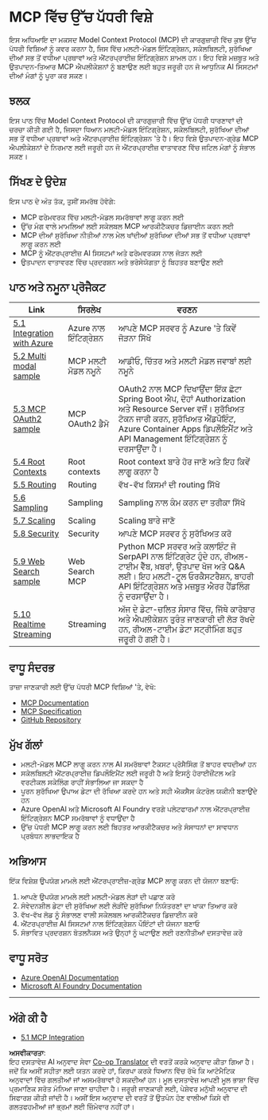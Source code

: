 <!--
CO_OP_TRANSLATOR_METADATA:
{
  "original_hash": "adaf47734a5839447b5c60a27120fbaf",
  "translation_date": "2025-06-11T15:21:55+00:00",
  "source_file": "05-AdvancedTopics/README.md",
  "language_code": "pa"
}
-->
# MCP ਵਿੱਚ ਉੱਚ ਪੱਧਰੀ ਵਿਸ਼ੇ

ਇਸ ਅਧਿਆਇ ਦਾ ਮਕਸਦ Model Context Protocol (MCP) ਦੀ ਕਾਰਗੁਜ਼ਾਰੀ ਵਿੱਚ ਕੁਝ ਉੱਚ ਪੱਧਰੀ ਵਿਸ਼ਿਆਂ ਨੂੰ ਕਵਰ ਕਰਨਾ ਹੈ, ਜਿਸ ਵਿੱਚ ਮਲਟੀ-ਮੋਡਲ ਇੰਟਿਗ੍ਰੇਸ਼ਨ, ਸਕੇਲਬਿਲਟੀ, ਸੁਰੱਖਿਆ ਦੀਆਂ ਸਭ ਤੋਂ ਵਧੀਆ ਪ੍ਰਥਾਵਾਂ ਅਤੇ ਐਂਟਰਪ੍ਰਾਈਜ਼ ਇੰਟਿਗ੍ਰੇਸ਼ਨ ਸ਼ਾਮਲ ਹਨ। ਇਹ ਵਿਸ਼ੇ ਮਜ਼ਬੂਤ ਅਤੇ ਉਤਪਾਦਨ-ਤਿਆਰ MCP ਐਪਲੀਕੇਸ਼ਨਾਂ ਨੂੰ ਬਣਾਉਣ ਲਈ ਬਹੁਤ ਜਰੂਰੀ ਹਨ ਜੋ ਆਧੁਨਿਕ AI ਸਿਸਟਮਾਂ ਦੀਆਂ ਮੰਗਾਂ ਨੂੰ ਪੂਰਾ ਕਰ ਸਕਣ।

## ਝਲਕ

ਇਸ ਪਾਠ ਵਿੱਚ Model Context Protocol ਦੀ ਕਾਰਗੁਜ਼ਾਰੀ ਵਿੱਚ ਉੱਚ ਪੱਧਰੀ ਧਾਰਣਾਵਾਂ ਦੀ ਚਰਚਾ ਕੀਤੀ ਗਈ ਹੈ, ਜਿਸਦਾ ਧਿਆਨ ਮਲਟੀ-ਮੋਡਲ ਇੰਟਿਗ੍ਰੇਸ਼ਨ, ਸਕੇਲਬਿਲਟੀ, ਸੁਰੱਖਿਆ ਦੀਆਂ ਸਭ ਤੋਂ ਵਧੀਆ ਪ੍ਰਥਾਵਾਂ ਅਤੇ ਐਂਟਰਪ੍ਰਾਈਜ਼ ਇੰਟਿਗ੍ਰੇਸ਼ਨ 'ਤੇ ਹੈ। ਇਹ ਵਿਸ਼ੇ ਉਤਪਾਦਨ-ਗ੍ਰੇਡ MCP ਐਪਲੀਕੇਸ਼ਨਾਂ ਦੇ ਨਿਰਮਾਣ ਲਈ ਜਰੂਰੀ ਹਨ ਜੋ ਐਂਟਰਪ੍ਰਾਈਜ਼ ਵਾਤਾਵਰਣ ਵਿੱਚ ਜਟਿਲ ਮੰਗਾਂ ਨੂੰ ਸੰਭਾਲ ਸਕਣ।

## ਸਿੱਖਣ ਦੇ ਉਦੇਸ਼

ਇਸ ਪਾਠ ਦੇ ਅੰਤ ਤੱਕ, ਤੁਸੀਂ ਸਮਰੱਥ ਹੋਵੋਗੇ:

- MCP ਫਰੇਮਵਰਕ ਵਿੱਚ ਮਲਟੀ-ਮੋਡਲ ਸਮਰੱਥਾਵਾਂ ਲਾਗੂ ਕਰਨ ਲਈ
- ਉੱਚ ਮੰਗ ਵਾਲੇ ਮਾਮਲਿਆਂ ਲਈ ਸਕੇਲਬਲ MCP ਆਰਕੀਟੈਕਚਰ ਡਿਜ਼ਾਈਨ ਕਰਨ ਲਈ
- MCP ਦੀਆਂ ਸੁਰੱਖਿਆ ਨੀਤੀਆਂ ਨਾਲ ਮੇਲ ਖਾਂਦੀਆਂ ਸੁਰੱਖਿਆ ਦੀਆਂ ਸਭ ਤੋਂ ਵਧੀਆ ਪ੍ਰਥਾਵਾਂ ਲਾਗੂ ਕਰਨ ਲਈ
- MCP ਨੂੰ ਐਂਟਰਪ੍ਰਾਈਜ਼ AI ਸਿਸਟਮਾਂ ਅਤੇ ਫਰੇਮਵਰਕਸ ਨਾਲ ਜੋੜਨ ਲਈ
- ਉਤਪਾਦਨ ਵਾਤਾਵਰਣ ਵਿੱਚ ਪ੍ਰਦਰਸ਼ਨ ਅਤੇ ਭਰੋਸੇਯੋਗਤਾ ਨੂੰ ਬਿਹਤਰ ਬਣਾਉਣ ਲਈ

## ਪਾਠ ਅਤੇ ਨਮੂਨਾ ਪ੍ਰੋਜੈਕਟ

| Link | ਸਿਰਲੇਖ | ਵਰਣਨ |
|------|-------|-------------|
| [5.1 Integration with Azure](./mcp-integration/README.md) | Azure ਨਾਲ ਇੰਟਿਗ੍ਰੇਸ਼ਨ | ਆਪਣੇ MCP ਸਰਵਰ ਨੂੰ Azure 'ਤੇ ਕਿਵੇਂ ਜੋੜਨਾ ਸਿੱਖੋ |
| [5.2 Multi modal sample](./mcp-multi-modality/README.md) | MCP ਮਲਟੀ ਮੋਡਲ ਨਮੂਨੇ | ਆਡੀਓ, ਚਿੱਤਰ ਅਤੇ ਮਲਟੀ ਮੋਡਲ ਜਵਾਬਾਂ ਲਈ ਨਮੂਨੇ |
| [5.3 MCP OAuth2 sample](../../../05-AdvancedTopics/mcp-oauth2-demo) | MCP OAuth2 ਡੈਮੋ | OAuth2 ਨਾਲ MCP ਦਿਖਾਉਂਦਾ ਇੱਕ ਛੋਟਾ Spring Boot ਐਪ, ਦੋਹਾਂ Authorization ਅਤੇ Resource Server ਵਜੋਂ। ਸੁਰੱਖਿਅਤ ਟੋਕਨ ਜਾਰੀ ਕਰਨ, ਸੁਰੱਖਿਅਤ ਐਂਡਪੌਇੰਟ, Azure Container Apps ਡਿਪਲੌਇਮੈਂਟ ਅਤੇ API Management ਇੰਟਿਗ੍ਰੇਸ਼ਨ ਨੂੰ ਦਰਸਾਉਂਦਾ ਹੈ। |
| [5.4 Root Contexts](./mcp-root-contexts/README.md) | Root contexts | Root context ਬਾਰੇ ਹੋਰ ਜਾਣੋ ਅਤੇ ਇਹ ਕਿਵੇਂ ਲਾਗੂ ਕਰਨਾ ਹੈ |
| [5.5 Routing](./mcp-routing/README.md) | Routing | ਵੱਖ-ਵੱਖ ਕਿਸਮਾਂ ਦੀ routing ਸਿੱਖੋ |
| [5.6 Sampling](./mcp-sampling/README.md) | Sampling | Sampling ਨਾਲ ਕੰਮ ਕਰਨ ਦਾ ਤਰੀਕਾ ਸਿੱਖੋ |
| [5.7 Scaling](./mcp-scaling/README.md) | Scaling | Scaling ਬਾਰੇ ਜਾਣੋ |
| [5.8 Security](./mcp-security/README.md) | Security | ਆਪਣੇ MCP ਸਰਵਰ ਨੂੰ ਸੁਰੱਖਿਅਤ ਕਰੋ |
| [5.9 Web Search sample](./web-search-mcp/README.md) | Web Search MCP | Python MCP ਸਰਵਰ ਅਤੇ ਕਲਾਇੰਟ ਜੋ SerpAPI ਨਾਲ ਇੰਟਿਗ੍ਰੇਟ ਹੁੰਦੇ ਹਨ, ਰੀਅਲ-ਟਾਈਮ ਵੈੱਬ, ਖ਼ਬਰਾਂ, ਉਤਪਾਦ ਖੋਜ ਅਤੇ Q&A ਲਈ। ਇਹ ਮਲਟੀ-ਟੂਲ ਓਰਕੈਸਟਰੈਸ਼ਨ, ਬਾਹਰੀ API ਇੰਟਿਗ੍ਰੇਸ਼ਨ ਅਤੇ ਮਜ਼ਬੂਤ ਐਰਰ ਹੈਂਡਲਿੰਗ ਨੂੰ ਦਰਸਾਉਂਦਾ ਹੈ। |
| [5.10 Realtime Streaming](./mcp-realtimestreaming/README.md) | Streaming | ਅੱਜ ਦੇ ਡੇਟਾ-ਚਲਿਤ ਸੰਸਾਰ ਵਿੱਚ, ਜਿੱਥੇ ਕਾਰੋਬਾਰ ਅਤੇ ਐਪਲੀਕੇਸ਼ਨ ਤੁਰੰਤ ਜਾਣਕਾਰੀ ਦੀ ਲੋੜ ਰੱਖਦੇ ਹਨ, ਰੀਅਲ-ਟਾਈਮ ਡੇਟਾ ਸਟ੍ਰੀਮਿੰਗ ਬਹੁਤ ਜਰੂਰੀ ਹੋ ਗਈ ਹੈ। |

## ਵਾਧੂ ਸੰਦਰਭ

ਤਾਜ਼ਾ ਜਾਣਕਾਰੀ ਲਈ ਉੱਚ ਪੱਧਰੀ MCP ਵਿਸ਼ਿਆਂ 'ਤੇ, ਵੇਖੋ:
- [MCP Documentation](https://modelcontextprotocol.io/)
- [MCP Specification](https://spec.modelcontextprotocol.io/)
- [GitHub Repository](https://github.com/modelcontextprotocol)

## ਮੁੱਖ ਗੱਲਾਂ

- ਮਲਟੀ-ਮੋਡਲ MCP ਲਾਗੂ ਕਰਨ ਨਾਲ AI ਸਮਰੱਥਾਵਾਂ ਟੈਕਸਟ ਪ੍ਰੋਸੈਸਿੰਗ ਤੋਂ ਬਾਹਰ ਵਧਦੀਆਂ ਹਨ
- ਸਕੇਲਬਿਲਟੀ ਐਂਟਰਪ੍ਰਾਈਜ਼ ਡਿਪਲੌਇਮੈਂਟ ਲਈ ਜਰੂਰੀ ਹੈ ਅਤੇ ਇਸਨੂੰ ਹੋਰਾਈਜ਼ੌਂਟਲ ਅਤੇ ਵਰਟੀਕਲ ਸਕੇਲਿੰਗ ਰਾਹੀਂ ਸੰਭਾਲਿਆ ਜਾ ਸਕਦਾ ਹੈ
- ਪੂਰਨ ਸੁਰੱਖਿਆ ਉਪਾਅ ਡੇਟਾ ਦੀ ਰੱਖਿਆ ਕਰਦੇ ਹਨ ਅਤੇ ਸਹੀ ਐਕਸੈਸ ਕੰਟਰੋਲ ਯਕੀਨੀ ਬਣਾਉਂਦੇ ਹਨ
- Azure OpenAI ਅਤੇ Microsoft AI Foundry ਵਰਗੇ ਪਲੇਟਫਾਰਮਾਂ ਨਾਲ ਐਂਟਰਪ੍ਰਾਈਜ਼ ਇੰਟਿਗ੍ਰੇਸ਼ਨ MCP ਸਮਰੱਥਾਵਾਂ ਨੂੰ ਵਧਾਉਂਦਾ ਹੈ
- ਉੱਚ ਪੱਧਰੀ MCP ਲਾਗੂ ਕਰਨ ਲਈ ਬਿਹਤਰ ਆਰਕੀਟੈਕਚਰ ਅਤੇ ਸੰਸਾਧਨਾਂ ਦਾ ਸਾਵਧਾਨ ਪ੍ਰਬੰਧਨ ਲਾਭਦਾਇਕ ਹੈ

## ਅਭਿਆਸ

ਇੱਕ ਵਿਸ਼ੇਸ਼ ਉਪਯੋਗ ਮਾਮਲੇ ਲਈ ਐਂਟਰਪ੍ਰਾਈਜ਼-ਗ੍ਰੇਡ MCP ਲਾਗੂ ਕਰਨ ਦੀ ਯੋਜਨਾ ਬਣਾਓ:

1. ਆਪਣੇ ਉਪਯੋਗ ਮਾਮਲੇ ਲਈ ਮਲਟੀ-ਮੋਡਲ ਲੋੜਾਂ ਦੀ ਪਛਾਣ ਕਰੋ
2. ਸੰਵੇਦਨਸ਼ੀਲ ਡੇਟਾ ਦੀ ਸੁਰੱਖਿਆ ਲਈ ਲੋੜੀਂਦੇ ਸੁਰੱਖਿਆ ਨਿਯੰਤਰਣਾਂ ਦਾ ਖਾਕਾ ਤਿਆਰ ਕਰੋ
3. ਵੱਖ-ਵੱਖ ਲੋਡ ਨੂੰ ਸੰਭਾਲਣ ਵਾਲੀ ਸਕੇਲਬਲ ਆਰਕੀਟੈਕਚਰ ਡਿਜ਼ਾਈਨ ਕਰੋ
4. ਐਂਟਰਪ੍ਰਾਈਜ਼ AI ਸਿਸਟਮਾਂ ਨਾਲ ਇੰਟਿਗ੍ਰੇਸ਼ਨ ਪੌਇੰਟਾਂ ਦੀ ਯੋਜਨਾ ਬਣਾਓ
5. ਸੰਭਾਵਿਤ ਪ੍ਰਦਰਸ਼ਨ ਬੋਤਲਨੈਕਸ ਅਤੇ ਉਨ੍ਹਾਂ ਨੂੰ ਘਟਾਉਣ ਲਈ ਰਣਨੀਤੀਆਂ ਦਸਤਾਵੇਜ਼ ਕਰੋ

## ਵਾਧੂ ਸਰੋਤ

- [Azure OpenAI Documentation](https://learn.microsoft.com/en-us/azure/ai-services/openai/)
- [Microsoft AI Foundry Documentation](https://learn.microsoft.com/en-us/ai-services/)

---

## ਅੱਗੇ ਕੀ ਹੈ

- [5.1 MCP Integration](./mcp-integration/README.md)

**ਅਸਵੀਕਾਰਤਾ**:  
ਇਹ ਦਸਤਾਵੇਜ਼ AI ਅਨੁਵਾਦ ਸੇਵਾ [Co-op Translator](https://github.com/Azure/co-op-translator) ਦੀ ਵਰਤੋਂ ਕਰਕੇ ਅਨੁਵਾਦ ਕੀਤਾ ਗਿਆ ਹੈ। ਜਦੋਂ ਕਿ ਅਸੀਂ ਸਹੀਤਾ ਲਈ ਯਤਨ ਕਰਦੇ ਹਾਂ, ਕਿਰਪਾ ਕਰਕੇ ਧਿਆਨ ਵਿੱਚ ਰੱਖੋ ਕਿ ਆਟੋਮੈਟਿਕ ਅਨੁਵਾਦਾਂ ਵਿੱਚ ਗਲਤੀਆਂ ਜਾਂ ਅਸਮਰੱਥਾਵਾਂ ਹੋ ਸਕਦੀਆਂ ਹਨ। ਮੂਲ ਦਸਤਾਵੇਜ਼ ਆਪਣੀ ਮੂਲ ਭਾਸ਼ਾ ਵਿੱਚ ਪ੍ਰਮਾਣਿਕ ਸਰੋਤ ਮੰਨਿਆ ਜਾਣਾ ਚਾਹੀਦਾ ਹੈ। ਜਰੂਰੀ ਜਾਣਕਾਰੀ ਲਈ, ਪੇਸ਼ੇਵਰ ਮਨੁੱਖੀ ਅਨੁਵਾਦ ਦੀ ਸਿਫਾਰਸ਼ ਕੀਤੀ ਜਾਂਦੀ ਹੈ। ਅਸੀਂ ਇਸ ਅਨੁਵਾਦ ਦੀ ਵਰਤੋਂ ਤੋਂ ਉਤਪੰਨ ਹੋਣ ਵਾਲੀਆਂ ਕਿਸੇ ਵੀ ਗਲਤਫਹਮੀਆਂ ਜਾਂ ਭ੍ਰਮਾਂ ਲਈ ਜ਼ਿੰਮੇਵਾਰ ਨਹੀਂ ਹਾਂ।